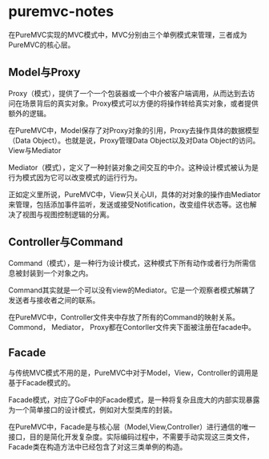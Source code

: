 # puremvc-notes

在PureMVC实现的MVC模式中，MVC分别由三个单例模式来管理，三者成为PureMVC的核心层。

## Model与Proxy

Proxy（模式），提供了一个一个包装器或一个中介被客户端调用，从而达到去访问在场景背后的真实对象。Proxy模式可以方便的将操作转给真实对象，或者提供额外的逻辑。

在PureMVC中，Model保存了对Proxy对象的引用，Proxy去操作具体的数据模型（Data Object）。也就是说，Proxy管理Data Object以及对Data Object的访问。
View与Mediator

Mediator（模式），定义了一种封装对象之间交互的中介。这种设计模式被认为是行为模式因为它可以改变模式的运行行为。

正如定义里所说，PureMVC中，View只关心UI，具体的对对象的操作由Mediator来管理，包括添加事件监听，发送或接受Notification，改变组件状态等。这也解决了视图与视图控制逻辑的分离。

## Controller与Command
Command（模式），是一种行为设计模式，这种模式下所有动作或者行为所需信息被封装到一个对象之内。

Command其实就是一个可以没有view的Mediator。它是一个观察者模式解耦了发送者与接收者之间的联系。

在PureMVC中，Controller文件夹中存放了所有的Command的映射关系。 Commond， Mediator， Proxy都在Contorller文件夹下面被注册在facade中。

## Facade
与传统MVC模式不用的是，PureMVC中对于Model，View，Controller的调用是基于Facade模式的。

Facade模式，对应了GoF中的Facade模式，是一种将复杂且庞大的内部实现暴露为一个简单接口的设计模式，例如对大型类库的封装。

在PureMVC中，Facade是与核心层（Model,View,Controller）进行通信的唯一接口，目的是简化开发复杂度。实际编码过程中，不需要手动实现这三类文件，Facade类在构造方法中已经包含了对这三类单例的构造。
